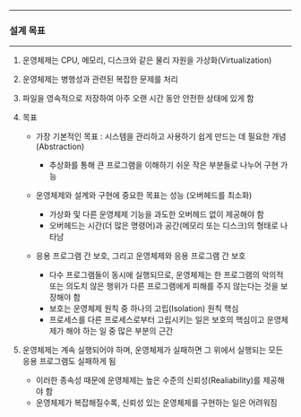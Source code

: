 -----
### 설계 목표
-----
1. 운영체제는 CPU, 메모리, 디스크와 같은 물리 자원을 가상화(Virtualization)
2. 운영체제는 병행성과 관련된 복잡한 문제를 처리
3. 파일을 영속적으로 저장하여 아주 오랜 시간 동안 안전한 상태에 있게 함
4. 목표
   - 가장 기본적인 목표 : 시스템을 관리하고 사용하기 쉽게 만드는 데 필요한 개념(Abstraction)
     + 추상화를 통해 큰 프로그램을 이해하기 쉬운 작은 부분들로 나누어 구현 가능

   - 운영체제와 설계와 구현에 중요한 목표는 성능 (오버헤드를 최소화)
     + 가상화 및 다른 운영체제 기능을 과도한 오버헤드 없이 제공해야 함
     + 오버헤드는 시간(더 많은 명령어)과 공간(메모리 또는 디스크)의 형태로 나타남

   - 응용 프로그램 간 보호, 그리고 운영체제와 응용 프로그램 간 보호
     + 다수 프로그램들이 동시에 실행되므로, 운영체제는 한 프로그램의 악의적 또는 의도치 않은 행위가 다른 프로그램에게 피해를 주지 않는다는 것을 보장해야 함
     + 보호는 운영체제 원칙 중 하나의 고립(Isolation) 원칙 핵심
     + 프로세스를 다른 프로세스로부터 고립시키는 일은 보호의 핵심이고 운영체제가 해야 하는 일 중 많은 부분의 근간

5. 운영체제는 계속 실행되어야 하며, 운영체제가 실패하면 그 위에서 실행되는 모든 응용 프로그램도 실패하게 됨
   - 이러한 종속성 때문에 운영체제는 높은 수준의 신뢰성(Realiability)를 제공해야 함
   - 운영체제가 복잡해질수록, 신뢰성 있는 운영체제를 구현하는 일은 어려워짐
   
